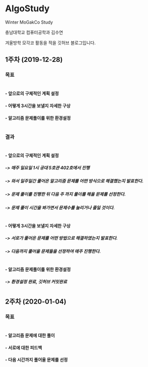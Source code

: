 # AlgoStudy
Winter MoGakCo Study

충남대학교 컴퓨터공학과 김수연

겨울방학 모각코 활동을 적을 깃허브 블로그입니다.


## 1주차 (2019-12-28)
### 목표
#
#### - 앞으로의 구체적인 계획 설정
#### - 어떻게 3시간을 보낼지 자세한 구상
#### - 알고리즘 문제풀이를 위한 환경설정
#

### 결과
#
#### - 앞으로의 구체적인 계획 설정
#####  -> 매주 일요일 1시 공대 5호관 402호에서 진행
#####  -> 와서 일주일간 풀어온 알고리즘 문제를 어떤 방식으로 해결했는지 발표한다.
#####  -> 문제 풀이를 진행한 뒤 다음 주 까지 풀이를 해올 문제를 선정한다.
#####  -> 문제 풀이 시간을 봐가면서 문제수를 늘리거나 줄일 것이다.
# 
 
#### - 어떻게 3시간을 보낼지 자세한 구상
#####  -> 서로가 풀어온 문제를 어떤 방법으로 해결하였는지 발표한다.
#####  -> 다음까지 풀어올 문제들을 선정하여 매주 진행한다.
# 
 
#### - 알고리즘 문제풀이를 위한 환경설정
#####  -> 환경설정 완료, 깃허브 커밋완료

#
## 2주차 (2020-01-04)
### 목표
#
#### - 알고리즘 문제에 대한 풀이
#### - 서로에 대한 피드백
#### - 다음 시간까지 풀어올 문제를 선정
#
